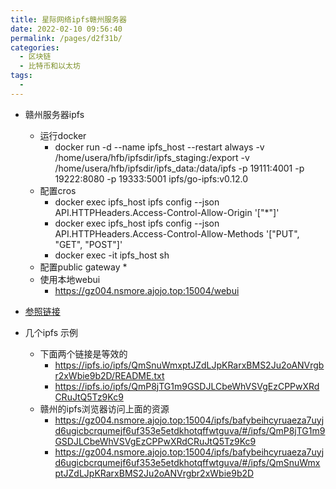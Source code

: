 ```yaml
---
title: 星际网络ipfs赣州服务器
date: 2022-02-10 09:56:40
permalink: /pages/d2f31b/
categories:
  - 区块链
  - 比特币和以太坊
tags:
  - 
---
```


* 赣州服务器ipfs
  * 运行docker
    * docker run -d --name ipfs_host --restart always -v /home/usera/hfb/ipfsdir/ipfs_staging:/export -v /home/usera/hfb/ipfsdir/ipfs_data:/data/ipfs -p 19111:4001 -p 19222:8080 -p 19333:5001 ipfs/go-ipfs:v0.12.0
  * 配置cros
    * docker exec ipfs_host ipfs config --json API.HTTPHeaders.Access-Control-Allow-Origin '["*"]' 
    * docker exec ipfs_host ipfs config --json API.HTTPHeaders.Access-Control-Allow-Methods '["PUT", "GET", "POST"]'
    * docker exec -it ipfs_host sh
  * 配置public gateway 
    * 
  * 使用本地webui
    * https://gz004.nsmore.ajojo.top:15004/webui


* [参照链接](https://www.cnblogs.com/sitoi/p/11819533.html)



* 几个ipfs 示例
  * 下面两个链接是等效的
    * https://ipfs.io/ipfs/QmSnuWmxptJZdLJpKRarxBMS2Ju2oANVrgbr2xWbie9b2D/README.txt
    * https://ipfs.io/ipfs/QmP8jTG1m9GSDJLCbeWhVSVgEzCPPwXRdCRuJtQ5Tz9Kc9
  * 赣州的ipfs浏览器访问上面的资源
    * https://gz004.nsmore.ajojo.top:15004/ipfs/bafybeihcyruaeza7uyjd6ugicbcrqumejf6uf353e5etdkhotqffwtguva/#/ipfs/QmP8jTG1m9GSDJLCbeWhVSVgEzCPPwXRdCRuJtQ5Tz9Kc9
    * https://gz004.nsmore.ajojo.top:15004/ipfs/bafybeihcyruaeza7uyjd6ugicbcrqumejf6uf353e5etdkhotqffwtguva/#/ipfs/QmSnuWmxptJZdLJpKRarxBMS2Ju2oANVrgbr2xWbie9b2D
     



